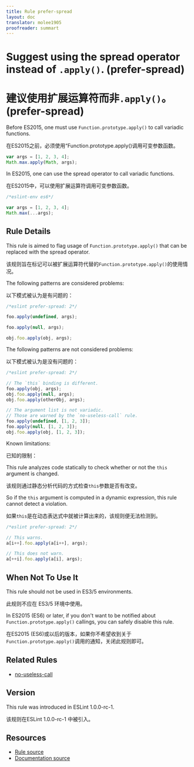 ```yaml
---
title: Rule prefer-spread
layout: doc
translator: molee1905
proofreader: summart
---
```

<!-- Note: No pull requests accepted for this file. See README.md in the root directory for details. -->

# Suggest using the spread operator instead of `.apply()`. (prefer-spread)

# 建议使用扩展运算符而非`.apply()`。 (prefer-spread)

Before ES2015, one must use `Function.prototype.apply()` to call variadic functions.

在ES2015之前，必须使用“Function.prototype.apply()调用可变参数函数。

```js
var args = [1, 2, 3, 4];
Math.max.apply(Math, args);
```

In ES2015, one can use the spread operator to call variadic functions.

在ES2015中，可以使用扩展运算符调用可变参数函数。

```js
/*eslint-env es6*/

var args = [1, 2, 3, 4];
Math.max(...args);
```

## Rule Details

This rule is aimed to flag usage of `Function.prototype.apply()` that can be replaced with the spread operator.

该规则旨在标记可以被扩展运算符代替的`Function.prototype.apply()`的使用情况。

The following patterns are considered problems:

以下模式被认为是有问题的：

```js
/*eslint prefer-spread: 2*/

foo.apply(undefined, args);

foo.apply(null, args);

obj.foo.apply(obj, args);
```

The following patterns are not considered problems:

以下模式被认为是没有问题的：

```js
/*eslint prefer-spread: 2*/

// The `this` binding is different.
foo.apply(obj, args);
obj.foo.apply(null, args);
obj.foo.apply(otherObj, args);

// The argument list is not variadic.
// Those are warned by the `no-useless-call` rule.
foo.apply(undefined, [1, 2, 3]);
foo.apply(null, [1, 2, 3]);
obj.foo.apply(obj, [1, 2, 3]);
```

Known limitations:

已知的限制：

This rule analyzes code statically to check whether or not the `this` argument is changed.

该规则通过静态分析代码的方式检查`this`参数是否有改变。

So if the `this` argument is computed in a dynamic expression, this rule cannot detect a violation.

如果`this`是在动态表达式中就被计算出来的，该规则便无法检测到。

```js
/*eslint prefer-spread: 2*/

// This warns.
a[i++].foo.apply(a[i++], args);

// This does not warn.
a[++i].foo.apply(a[i], args);
```

## When Not To Use It

This rule should not be used in ES3/5 environments.

此规则不应在 ES3/5 环境中使用。

In ES2015 (ES6) or later, if you don't want to be notified about `Function.prototype.apply()` callings, you can safely disable this rule.

在ES2015 (ES6)或以后的版本，如果你不希望收到关于`Function.prototype.apply()`调用的通知，关闭此规则即可。

## Related Rules

* [no-useless-call](no-useless-call)

## Version

This rule was introduced in ESLint 1.0.0-rc-1.

该规则在ESLint 1.0.0-rc-1 中被引入。

## Resources

* [Rule source](https://github.com/eslint/eslint/tree/master/lib/rules/prefer-spread.js)
* [Documentation source](https://github.com/eslint/eslint/tree/master/docs/rules/prefer-spread.md)
